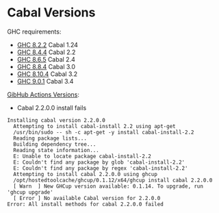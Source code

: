 # Cabal Versions

GHC requirements:

* [GHC 8.2.2](https://www.haskell.org/ghc/download_ghc_8_2_2.html) Cabal 1.24
* [GHC 8.4.4](https://www.haskell.org/ghc/download_ghc_8_4_4.html) Cabal 2.2
* [GHC 8.6.5](https://www.haskell.org/ghc/download_ghc_8_6_5.html) Cabal 2.4
* [GHC 8.8.4](https://www.haskell.org/ghc/download_ghc_8_8_4.html) Cabal 3.0
* [GHC 8.10.4](https://www.haskell.org/ghc/download_ghc_8_10_4.html) Cabal 3.2
* [GHC 9.0.1](https://www.haskell.org/ghc/download_ghc_9_0_1.html) Cabal 3.4

[GibHub Actions Versions](https://github.com/haskell/actions/blob/main/setup/src/versions.json):

* Cabal 2.2.0.0 install fails

```
Installing cabal version 2.2.0.0
  Attempting to install cabal-install 2.2 using apt-get
  /usr/bin/sudo -- sh -c apt-get -y install cabal-install-2.2
  Reading package lists...
  Building dependency tree...
  Reading state information...
  E: Unable to locate package cabal-install-2.2
  E: Couldn't find any package by glob 'cabal-install-2.2'
  E: Couldn't find any package by regex 'cabal-install-2.2'
  Attempting to install cabal 2.2.0.0 using ghcup
  /opt/hostedtoolcache/ghcup/0.1.12/x64/ghcup install cabal 2.2.0.0
  [ Warn  ] New GHCup version available: 0.1.14. To upgrade, run 'ghcup upgrade'
  [ Error ] No available Cabal version for 2.2.0.0
Error: All install methods for cabal 2.2.0.0 failed
```
